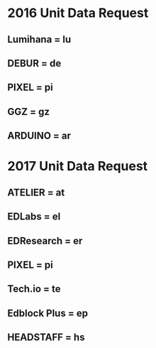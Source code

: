 # 2016 Unit Data Request

## Lumihana = lu
## DEBUR = de
## PIXEL = pi
## GGZ = gz
## ARDUINO = ar

# 2017 Unit Data Request

## ATELIER = at
## EDLabs = el
## EDResearch = er
## PIXEL = pi
## Tech.io = te

## Edblock Plus = ep
## HEADSTAFF = hs
